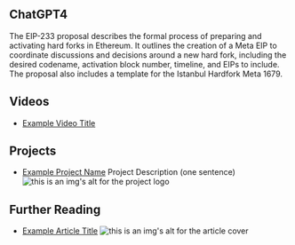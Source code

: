 ## ChatGPT4

The EIP-233 proposal describes the formal process of preparing and activating hard forks in Ethereum. It outlines the creation of a Meta EIP to coordinate discussions and decisions around a new hard fork, including the desired codename, activation block number, timeline, and EIPs to include. The proposal also includes a template for the Istanbul Hardfork Meta 1679.

## Videos

- [Example Video Title](https://www.youtube.com/watch?v=TDGq4aeevgY)

## Projects

- [Example Project Name](https://xxxx.xxx/xxxxx) Project Description (one sentence) ![this is an img's alt for the project logo](https://xxxx.xxx/project-logo.xxx)

## Further Reading

- [Example Article Title](https://xxxx.xxx/xxxxx) ![this is an img's alt for the article cover](https://xxxx.xxx/article-cover.xxx)
